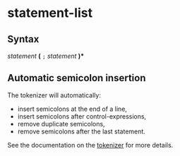# statement-list

## Syntax

_statement_ __(__ `;` _statement_ __)*__

## Automatic semicolon insertion
The tokenizer will automatically:
 - insert semicolons at the end of a line,
 - insert semicolons after control-expressions,
 - remove duplicate semicolons,
 - remove semicolons after the last statement.

See the documentation on the [tokenizer](../tokenizer.md) for more details.


